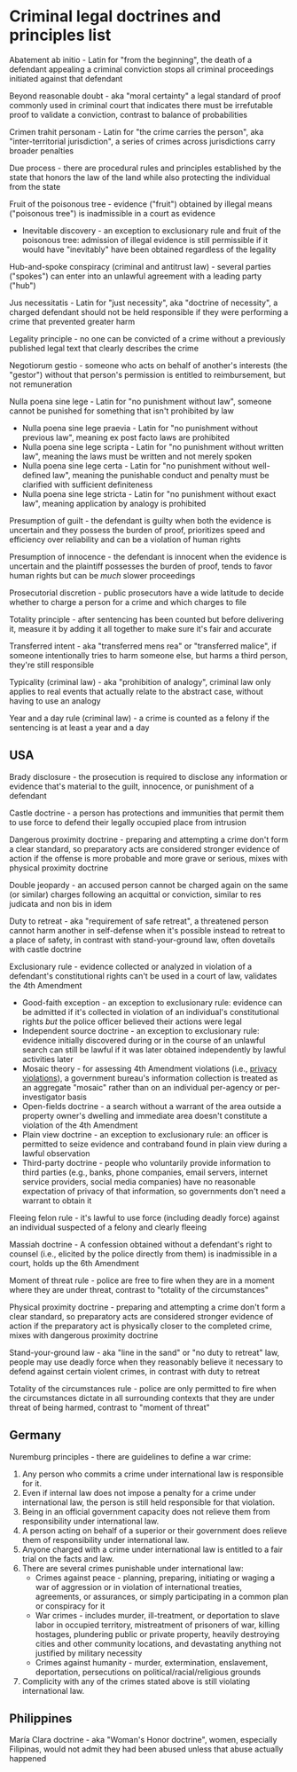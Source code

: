 
# Criminal legal doctrines and principles list

Abatement ab initio - Latin for "from the beginning", the death of a defendant appealing a criminal conviction stops all criminal proceedings initiated against that defendant

Beyond reasonable doubt - aka "moral certainty" a legal standard of proof commonly used in criminal court that indicates there must be irrefutable proof to validate a conviction, contrast to balance of probabilities

Crimen trahit personam - Latin for "the crime carries the person", aka "inter-territorial jurisdiction", a series of crimes across jurisdictions carry broader penalties

Due process - there are procedural rules and principles established by the state that honors the law of the land while also protecting the individual from the state

Fruit of the poisonous tree - evidence ("fruit") obtained by illegal means ("poisonous tree") is inadmissible in a court as evidence

- Inevitable discovery - an exception to exclusionary rule and fruit of the poisonous tree: admission of illegal evidence is still permissible if it would have "inevitably" have been obtained regardless of the legality

Hub-and-spoke conspiracy (criminal and antitrust law) - several parties ("spokes") can enter into an unlawful agreement with a leading party ("hub")

Jus necessitatis - Latin for "just necessity", aka "doctrine of necessity", a charged defendant should not be held responsible if they were performing a crime that prevented greater harm

Legality principle - no one can be convicted of a crime without a previously published legal text that clearly describes the crime

Negotiorum gestio - someone who acts on behalf of another's interests (the "gestor") without that person's permission is entitled to reimbursement, but not remuneration

Nulla poena sine lege - Latin for "no punishment without law", someone cannot be punished for something that isn't prohibited by law

- Nulla poena sine lege praevia - Latin for "no punishment without previous law", meaning ex post facto laws are prohibited
- Nulla poena sine lege scripta - Latin for "no punishment without written law", meaning the laws must be written and not merely spoken
- Nulla poena sine lege certa - Latin for "no punishment without well-defined law", meaning the punishable conduct and penalty must be clarified with sufficient definiteness
- Nulla poena sine lege stricta - Latin for "no punishment without exact law", meaning application by analogy is prohibited

Presumption of guilt - the defendant is guilty when both the evidence is uncertain and they possess the burden of proof, prioritizes speed and efficiency over reliability and can be a violation of human rights

Presumption of innocence - the defendant is innocent when the evidence is uncertain and the plaintiff possesses the burden of proof, tends to favor human rights but can be *much* slower proceedings

Prosecutorial discretion - public prosecutors have a wide latitude to decide whether to charge a person for a crime and which charges to file

Totality principle - after sentencing has been counted but before delivering it, measure it by adding it all together to make sure it's fair and accurate

Transferred intent - aka "transferred mens rea" or "transferred malice", if someone intentionally tries to harm someone else, but harms a third person, they're still responsible

Typicality (criminal law) - aka "prohibition of analogy", criminal law only applies to real events that actually relate to the abstract case, without having to use an analogy

Year and a day rule (criminal law) - a crime is counted as a felony if the sentencing is at least a year and a day

## USA

Brady disclosure - the prosecution is required to disclose any information or evidence that's material to the guilt, innocence, or punishment of a defendant

Castle doctrine - a person has protections and immunities that permit them to use force to defend their legally occupied place from intrusion

Dangerous proximity doctrine - preparing and attempting a crime don't form a clear standard, so preparatory acts are considered stronger evidence of action if the offense is more probable and more grave or serious, mixes with physical proximity doctrine

Double jeopardy - an accused person cannot be charged again on the same (or similar) charges following an acquittal or conviction, similar to res judicata and non bis in idem

Duty to retreat - aka "requirement of safe retreat", a threatened person cannot harm another in self-defense when it's possible instead to retreat to a place of safety, in contrast with stand-your-ground law, often dovetails with castle doctrine

Exclusionary rule - evidence collected or analyzed in violation of a defendant's constitutional rights can't be used in a court of law, validates the 4th Amendment

- Good-faith exception - an exception to exclusionary rule: evidence can be admitted if it's collected in violation of an individual's constitutional rights *but* the police officer believed their actions were legal
- Independent source doctrine - an exception to exclusionary rule: evidence initially discovered during or in the course of an unlawful search can still be lawful if it was later obtained independently by lawful activities later
- Mosaic theory - for assessing 4th Amendment violations (i.e., [privacy violations](faang.md)), a government bureau's information collection is treated as an aggregate "mosaic" rather than on an individual per-agency or per-investigator basis
- Open-fields doctrine - a search without a warrant of the area outside a property owner's dwelling and immediate area doesn't constitute a violation of the 4th Amendment
- Plain view doctrine - an exception to exclusionary rule: an officer is permitted to seize evidence and contraband found in plain view during a lawful observation
- Third-party doctrine - people who voluntarily provide information to third parties (e.g., banks, phone companies, email servers, internet service providers, social media companies) have no reasonable expectation of privacy of that information, so governments don't need a warrant to obtain it

Fleeing felon rule - it's lawful to use force (including deadly force) against an individual suspected of a felony and clearly fleeing

Massiah doctrine - A confession obtained without a defendant's right to counsel (i.e., elicited by the police directly from them) is inadmissible in a court, holds up the 6th Amendment

Moment of threat rule - police are free to fire when they are in a moment where they are under threat, contrast to "totality of the circumstances"

Physical proximity doctrine - preparing and attempting a crime don't form a clear standard, so preparatory acts are considered stronger evidence of action if the preparatory act is physically closer to the completed crime, mixes with dangerous proximity doctrine

Stand-your-ground law - aka "line in the sand" or "no duty to retreat" law, people may use deadly force when they reasonably believe it necessary to defend against certain violent crimes, in contrast with duty to retreat

Totality of the circumstances rule - police are only permitted to fire when the circumstances dictate in all surrounding contexts that they are under threat of being harmed, contrast to "moment of threat"

## Germany

Nuremburg principles - there are guidelines to define a war crime:

1. Any person who commits a crime under international law is responsible for it.
2. Even if internal law does not impose a penalty for a crime under international law, the person is still held responsible for that violation.
3. Being in an official government capacity does not relieve them from responsibility under international law.
4. A person acting on behalf of a superior or their government does relieve them of responsibility under international law.
5. Anyone charged with a crime under international law is entitled to a fair trial on the facts and law.
6. There are several crimes punishable under international law:
   - Crimes against peace - planning, preparing, initiating or waging a war of aggression or in violation of international treaties, agreements, or assurances, or simply participating in a common plan or conspiracy for it
   - War crimes - includes murder, ill-treatment, or deportation to slave labor in occupied territory, mistreatment of prisoners of war, killing hostages, plundering public or private property, heavily destroying cities and other community locations, and devastating anything not justified by military necessity
   - Crimes against humanity - murder, extermination, enslavement, deportation, persecutions on political/racial/religious grounds
7. Complicity with any of the crimes stated above is still violating international law.

## Philippines

María Clara doctrine - aka "Woman's Honor doctrine", women, especially Filipinas, would not admit they had been abused unless that abuse actually happened